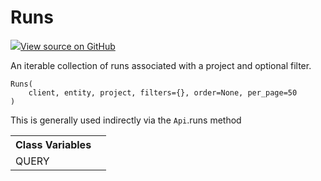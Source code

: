 # Runs



[![](https://www.tensorflow.org/images/GitHub-Mark-32px.png)View source on GitHub](https://www.github.com/wandb/client/tree/v0.10.31.dev1/wandb/apis/public.py#L744-L846)




An iterable collection of runs associated with a project and optional filter.

<pre><code>Runs(
    client, entity, project, filters={}, order=None, per_page=50
)</code></pre>



This is generally used indirectly via the <code>Api</code>.runs method



<!-- Tabular view -->
<table>
<tr><th>Class Variables</th></tr>

<tr>
<td>
QUERY<a id="QUERY"></a>
</td>
<td>

</td>
</tr>
</table>

